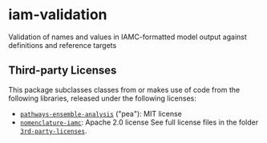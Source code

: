 # iam-validation
Validation of names and values in IAMC-formatted model output against definitions and reference targets


## Third-party Licenses
This package subclasses classes from or makes use of code from the following libraries, released under the following licenses:
  * [`pathways-ensemble-analysis`](https://gitlab.com/climateanalytics/pathways-ensemble-analysis) ("pea"): MIT license
  * [`nomenclature-iamc`](https://github.com/IAMconsortium/nomenclature): Apache 2.0 license
See full license files in the folder [`3rd-party-licenses`](./3rd-party-licenses).
